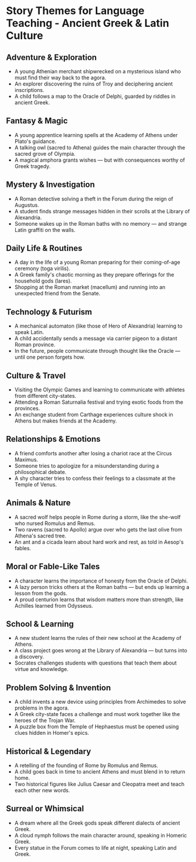 # Story Themes for Language Teaching - Ancient Greek & Latin Culture

## Adventure & Exploration
- A young Athenian merchant shipwrecked on a mysterious island who must find their way back to the agora.
- An explorer discovering the ruins of Troy and deciphering ancient inscriptions.
- A child follows a map to the Oracle of Delphi, guarded by riddles in ancient Greek.

## Fantasy & Magic
- A young apprentice learning spells at the Academy of Athens under Plato's guidance.
- A talking owl (sacred to Athena) guides the main character through the sacred grove of Olympia.
- A magical amphora grants wishes — but with consequences worthy of Greek tragedy.

## Mystery & Investigation
- A Roman detective solving a theft in the Forum during the reign of Augustus.
- A student finds strange messages hidden in their scrolls at the Library of Alexandria.
- Someone wakes up in the Roman baths with no memory — and strange Latin graffiti on the walls.

## Daily Life & Routines
- A day in the life of a young Roman preparing for their coming-of-age ceremony (toga virilis).
- A Greek family's chaotic morning as they prepare offerings for the household gods (lares).
- Shopping at the Roman market (macellum) and running into an unexpected friend from the Senate.

## Technology & Futurism
- A mechanical automaton (like those of Hero of Alexandria) learning to speak Latin.
- A child accidentally sends a message via carrier pigeon to a distant Roman province.
- In the future, people communicate through thought like the Oracle — until one person forgets how.

## Culture & Travel
- Visiting the Olympic Games and learning to communicate with athletes from different city-states.
- Attending a Roman Saturnalia festival and trying exotic foods from the provinces.
- An exchange student from Carthage experiences culture shock in Athens but makes friends at the Academy.

## Relationships & Emotions
- A friend comforts another after losing a chariot race at the Circus Maximus.
- Someone tries to apologize for a misunderstanding during a philosophical debate.
- A shy character tries to confess their feelings to a classmate at the Temple of Venus.

## Animals & Nature
- A sacred wolf helps people in Rome during a storm, like the she-wolf who nursed Romulus and Remus.
- Two ravens (sacred to Apollo) argue over who gets the last olive from Athena's sacred tree.
- An ant and a cicada learn about hard work and rest, as told in Aesop's fables.

## Moral or Fable-Like Tales
- A character learns the importance of honesty from the Oracle of Delphi.
- A lazy person tricks others at the Roman baths — but ends up learning a lesson from the gods.
- A proud centurion learns that wisdom matters more than strength, like Achilles learned from Odysseus.

## School & Learning
- A new student learns the rules of their new school at the Academy of Athens.
- A class project goes wrong at the Library of Alexandria — but turns into a discovery.
- Socrates challenges students with questions that teach them about virtue and knowledge.

## Problem Solving & Invention
- A child invents a new device using principles from Archimedes to solve problems in the agora.
- A Greek city-state faces a challenge and must work together like the heroes of the Trojan War.
- A puzzle box from the Temple of Hephaestus must be opened using clues hidden in Homer's epics.

## Historical & Legendary
- A retelling of the founding of Rome by Romulus and Remus.
- A child goes back in time to ancient Athens and must blend in to return home.
- Two historical figures like Julius Caesar and Cleopatra meet and teach each other new words.

## Surreal or Whimsical
- A dream where all the Greek gods speak different dialects of ancient Greek.
- A cloud nymph follows the main character around, speaking in Homeric Greek.
- Every statue in the Forum comes to life at night, speaking Latin and Greek.

